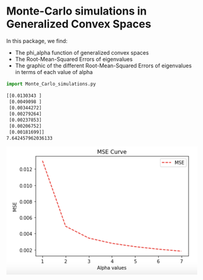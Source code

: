 # Monte-Carlo simulations in Generalized Convex Spaces


In this package, we find:

  * The phi_alpha function of generalized convex spaces
  * The Root-Mean-Squared Errors of eigenvalues
  * The graphic of the different Root-Mean-Squared Errors of eigenvalues in terms of each value of alpha


```python
import Monte_Carlo_simulations.py
```

    [[0.0130343 ]
     [0.0049098 ]
     [0.00344272]
     [0.00279264]
     [0.00237853]
     [0.00206752]
     [0.00181699]]
    7.642457962036133



    
![png](graphic.png)
    

